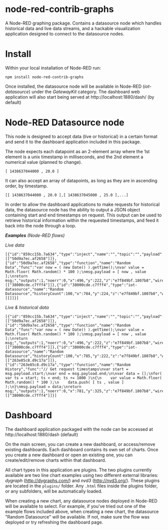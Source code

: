 # node-red-contrib-graphs

A Node-RED graphing package. Contains a datasource node which handles historical data and live data streams, and a hackable visualization application designed to connect to the datasource nodes.

# Install

Within your local installation of Node-RED run:

`npm install node-red-contrib-graphs`

Once installed, the datasource node will be available in Node-RED (*iot-datasource*) under the *GatewayKit* category. The dashboard web application will also start being served at http://localhost:1880/dash/ (by default)

# Node-RED Datasource node

This node is designed to accept data (live or historical) in a certain format and send it to the dashboard application included in this package.

The node expects each datapoint as an 2-element array where the 1st element is a unix timestamp in milliseconds, and the 2nd element a numerical value (planned to change).

`[ 1438637044000 , 20.0 ]`

It can also accept an array of datapoints, as long as they are in ascending order, by timestamp.

`[[ 1438637044000 , 20.0 ],[ 1438637045000 , 25.0 ],...]`

In order to allow the dashboard applications to make requests for historical data, the datasource node has the ability to output a JSON object containing start and end timestamps on request. This output can be used to retrieve historical information within the requested timestamps, and feed it back into the node through a loop.

***Examples*** *(Node-RED flows)*

*Live data*
```
[{"id":"859cc15b.7a634","type":"inject","name":"","topic":"","payload":"","payloadType":"date","repeat":"1","crontab":"","once":false,"x":254,"y":222,"z":"e7f849bf.1807b8","wires":[["50d9a7ec.af2658"]]},{"id":"50d9a7ec.af2658","type":"function","name":"Random Data","func":"var now = ( new Date() ).getTime();\nvar value = Math.floor( Math.random() * 100 );\nmsg.payload = [ now , value ];\nreturn msg;","outputs":1,"noerr":0,"x":496,"y":222,"z":"e7f849bf.1807b8","wires":[["38000cde.c7fff4"]]},{"id":"38000cde.c7fff4","type":"iot-datasource","name":"Random Datasource","historyCount":100,"x":784,"y":224,"z":"e7f849bf.1807b8","wires":[[]]}]
```

*Live & historical data*
```
[{"id":"859cc15b.7a634","type":"inject","name":"","topic":"","payload":"","payloadType":"date","repeat":"1","crontab":"","once":false,"x":254,"y":222,"z":"e7f849bf.1807b8","wires":[["50d9a7ec.af2658"]]},{"id":"50d9a7ec.af2658","type":"function","name":"Random Data","func":"var now = ( new Date() ).getTime();\nvar value = Math.floor( Math.random() * 100 );\nmsg.payload = [ now , value ];\nreturn msg;","outputs":1,"noerr":0,"x":496,"y":222,"z":"e7f849bf.1807b8","wires":[["38000cde.c7fff4"]]},{"id":"38000cde.c7fff4","type":"iot-datasource","name":"Random Datasource","historyCount":100,"x":785,"y":222,"z":"e7f849bf.1807b8","wires":[["263e85c8.d9c17a"]]},{"id":"263e85c8.d9c17a","type":"function","name":"Random History","func":"// Get request timestamps\nvar start = msg.payload.start;\nvar end = msg.payload.end;\n\nvar data = [];\nfor( var ts = start; ts < end; ts += 1000 )\n{\n    var value = Math.floor( Math.random() * 100 );\n    data.push( [ ts , value ] );\n}\nmsg.payload = data;\nreturn msg;","outputs":1,"noerr":0,"x":781,"y":325,"z":"e7f849bf.1807b8","wires":[["38000cde.c7fff4"]]}]
```

# Dashboard

The dashboard application packaged with the node can be accessed at http://localhost:1880/dash (default)

On the main screen, you can create a new dashboard, or access/remove existing dashboards. Each dashboard contains its own set of charts. Once you create a new dashboard or open an existing one, you can create/edit/remove charts within that dashboard.

All chart types in this application are plugins. The two plugins currently available are two line chart examples using two different external libraries: *dygraph* (http://dygraphs.com/) and *nvd3* (http://nvd3.org/).
These plugins are located in the `plugins/` folder. Any `.html` files inside the plugins folder, or any subfolders, will be automatically loaded.

When creating a new chart, any datasource nodes deployed in Node-RED will be available to select.
For example, if you've tried out one of the example flows included above, when creating a new chart, the datasource "Random Datasource" will be available. If not, make sure the flow was deployed or try refreshing the dashboard page.
